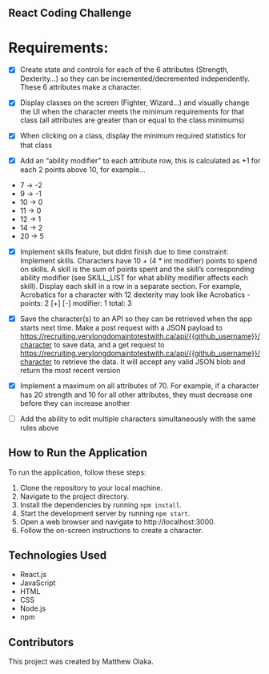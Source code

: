 ## React Coding Challenge

# Requirements:

- [x] Create state and controls for each of the 6 attributes (Strength, Dexterity…) so they can be incremented/decremented independently. These 6 attributes make a character.

- [x] Display classes on the screen (Fighter, Wizard…) and visually change the UI when the character meets the minimum requirements for that class (all attributes are greater than or equal to the class minimums)

- [x] When clicking on a class, display the minimum required statistics for that class

- [x] Add an “ability modifier” to each attribute row, this is calculated as +1 for each 2 points above 10, for example…

- 7 -> -2
- 9 -> -1
- 10 -> 0
- 11 -> 0
- 12 -> 1
- 14 -> 2
- 20 -> 5

- [x] Implement skills feature, but didnt finish due to time constraint: Implement skills. Characters have 10 + (4 * int modifier) points to spend on skills. A skill is the sum of points spent and the skill’s corresponding ability modifier (see SKILL_LIST for what ability modifier affects each skill). Display each skill in a row in a separate section. For example, Acrobatics for a character with 12 dexterity may look like
Acrobatics - points: 2 [+] [-] modifier: 1 total: 3 

- [x] Save the character(s) to an API so they can be retrieved when the app starts next time. Make a post request with a JSON payload to https://recruiting.verylongdomaintotestwith.ca/api/{{github_username}}/character to save data, and a get request to https://recruiting.verylongdomaintotestwith.ca/api/{{github_username}}/character to retrieve the data. It will accept any valid JSON blob and return the most recent version

- [x] Implement a maximum on all attributes of 70. For example, if a character has 20 strength and 10 for all other attributes, they must decrease one before they can increase another

- [ ] Add the ability to edit multiple characters simultaneously with the same rules above

## How to Run the Application

To run the application, follow these steps:

1. Clone the repository to your local machine.
2. Navigate to the project directory.
3. Install the dependencies by running `npm install`.
4. Start the development server by running `npm start`.
5. Open a web browser and navigate to http://localhost:3000.
6. Follow the on-screen instructions to create a character.

## Technologies Used

- React.js
- JavaScript
- HTML
- CSS
- Node.js
- npm

## Contributors

This project was created by Matthew Olaka.
